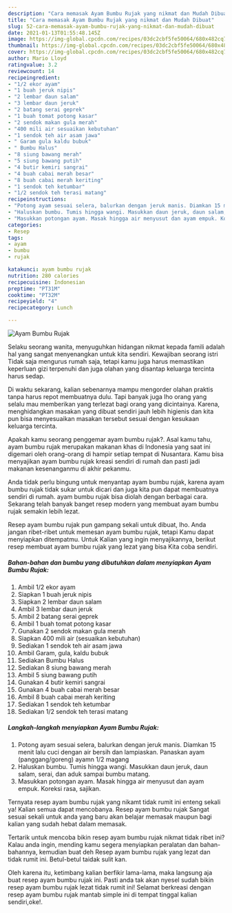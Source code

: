 ```yaml
---
description: "Cara memasak Ayam Bumbu Rujak yang nikmat dan Mudah Dibuat"
title: "Cara memasak Ayam Bumbu Rujak yang nikmat dan Mudah Dibuat"
slug: 52-cara-memasak-ayam-bumbu-rujak-yang-nikmat-dan-mudah-dibuat
date: 2021-01-13T01:55:48.145Z
image: https://img-global.cpcdn.com/recipes/03dc2cbf5fe50064/680x482cq70/ayam-bumbu-rujak-foto-resep-utama.jpg
thumbnail: https://img-global.cpcdn.com/recipes/03dc2cbf5fe50064/680x482cq70/ayam-bumbu-rujak-foto-resep-utama.jpg
cover: https://img-global.cpcdn.com/recipes/03dc2cbf5fe50064/680x482cq70/ayam-bumbu-rujak-foto-resep-utama.jpg
author: Mario Lloyd
ratingvalue: 3.2
reviewcount: 14
recipeingredient:
- "1/2 ekor ayam"
- "1 buah jeruk nipis"
- "2 lembar daun salam"
- "3 lembar daun jeruk"
- "2 batang serai geprek"
- "1 buah tomat potong kasar"
- "2 sendok makan gula merah"
- "400 mili air sesuaikan kebutuhan"
- "1 sendok teh air asam jawa"
- " Garam gula kaldu bubuk"
- " Bumbu Halus"
- "8 siung bawang merah"
- "5 siung bawang putih"
- "4 butir kemiri sangrai"
- "4 buah cabai merah besar"
- "8 buah cabai merah keriting"
- "1 sendok teh ketumbar"
- "1/2 sendok teh terasi matang"
recipeinstructions:
- "Potong ayam sesuai selera, balurkan dengan jeruk manis. Diamkan 15 menit lalu cuci dengan air bersih dan lampiaskan. Panaskan ayam (panggang/goreng) ayamn 1/2 magang"
- "Haluskan bumbu. Tumis hingga wangi. Masukkan daun jeruk, daun salam, serai, dan aduk sampai bumbu matang."
- "Masukkan potongan ayam. Masak hingga air menyusut dan ayam empuk. Koreksi rasa, sajikan."
categories:
- Resep
tags:
- ayam
- bumbu
- rujak

katakunci: ayam bumbu rujak 
nutrition: 280 calories
recipecuisine: Indonesian
preptime: "PT31M"
cooktime: "PT32M"
recipeyield: "4"
recipecategory: Lunch

---
```



![Ayam Bumbu Rujak](https://img-global.cpcdn.com/recipes/03dc2cbf5fe50064/680x482cq70/ayam-bumbu-rujak-foto-resep-utama.jpg)

Selaku seorang wanita, menyuguhkan hidangan nikmat kepada famili adalah hal yang sangat menyenangkan untuk kita sendiri. Kewajiban seorang istri Tidak saja mengurus rumah saja, tetapi kamu juga harus memastikan keperluan gizi terpenuhi dan juga olahan yang disantap keluarga tercinta harus sedap.

Di waktu  sekarang, kalian sebenarnya mampu mengorder olahan praktis tanpa harus repot membuatnya dulu. Tapi banyak juga lho orang yang selalu mau memberikan yang terlezat bagi orang yang dicintainya. Karena, menghidangkan masakan yang dibuat sendiri jauh lebih higienis dan kita pun bisa menyesuaikan masakan tersebut sesuai dengan kesukaan keluarga tercinta. 



Apakah kamu seorang penggemar ayam bumbu rujak?. Asal kamu tahu, ayam bumbu rujak merupakan makanan khas di Indonesia yang saat ini digemari oleh orang-orang di hampir setiap tempat di Nusantara. Kamu bisa menyajikan ayam bumbu rujak kreasi sendiri di rumah dan pasti jadi makanan kesenanganmu di akhir pekanmu.

Anda tidak perlu bingung untuk menyantap ayam bumbu rujak, karena ayam bumbu rujak tidak sukar untuk dicari dan juga kita pun dapat membuatnya sendiri di rumah. ayam bumbu rujak bisa diolah dengan berbagai cara. Sekarang telah banyak banget resep modern yang membuat ayam bumbu rujak semakin lebih lezat.

Resep ayam bumbu rujak pun gampang sekali untuk dibuat, lho. Anda jangan ribet-ribet untuk memesan ayam bumbu rujak, tetapi Kamu dapat menyiapkan ditempatmu. Untuk Kalian yang ingin menyajikannya, berikut resep membuat ayam bumbu rujak yang lezat yang bisa Kita coba sendiri.

<!--inarticleads1-->

##### Bahan-bahan dan bumbu yang dibutuhkan dalam menyiapkan Ayam Bumbu Rujak:

1. Ambil 1/2 ekor ayam
1. Siapkan 1 buah jeruk nipis
1. Siapkan 2 lembar daun salam
1. Ambil 3 lembar daun jeruk
1. Ambil 2 batang serai geprek
1. Ambil 1 buah tomat potong kasar
1. Gunakan 2 sendok makan gula merah
1. Siapkan 400 mili air (sesuaikan kebutuhan)
1. Sediakan 1 sendok teh air asam jawa
1. Ambil  Garam, gula, kaldu bubuk
1. Sediakan  Bumbu Halus
1. Sediakan 8 siung bawang merah
1. Ambil 5 siung bawang putih
1. Gunakan 4 butir kemiri sangrai
1. Gunakan 4 buah cabai merah besar
1. Ambil 8 buah cabai merah keriting
1. Sediakan 1 sendok teh ketumbar
1. Sediakan 1/2 sendok teh terasi matang




<!--inarticleads2-->

##### Langkah-langkah menyiapkan Ayam Bumbu Rujak:

1. Potong ayam sesuai selera, balurkan dengan jeruk manis. Diamkan 15 menit lalu cuci dengan air bersih dan lampiaskan. Panaskan ayam (panggang/goreng) ayamn 1/2 magang
1. Haluskan bumbu. Tumis hingga wangi. Masukkan daun jeruk, daun salam, serai, dan aduk sampai bumbu matang.
1. Masukkan potongan ayam. Masak hingga air menyusut dan ayam empuk. Koreksi rasa, sajikan.




Ternyata resep ayam bumbu rujak yang nikamt tidak rumit ini enteng sekali ya! Kalian semua dapat mencobanya. Resep ayam bumbu rujak Sangat sesuai sekali untuk anda yang baru akan belajar memasak maupun bagi kalian yang sudah hebat dalam memasak.

Tertarik untuk mencoba bikin resep ayam bumbu rujak nikmat tidak ribet ini? Kalau anda ingin, mending kamu segera menyiapkan peralatan dan bahan-bahannya, kemudian buat deh Resep ayam bumbu rujak yang lezat dan tidak rumit ini. Betul-betul taidak sulit kan. 

Oleh karena itu, ketimbang kalian berfikir lama-lama, maka langsung aja buat resep ayam bumbu rujak ini. Pasti anda tak akan nyesel sudah bikin resep ayam bumbu rujak lezat tidak rumit ini! Selamat berkreasi dengan resep ayam bumbu rujak mantab simple ini di tempat tinggal kalian sendiri,oke!.


